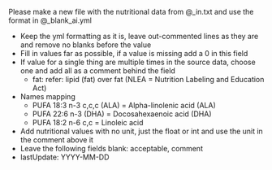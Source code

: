 
Please make a new file with the nutritional data from @_in.txt and use the format in @_blank_ai.yml

- Keep the yml formatting as it is, leave out-commented lines as they are
  and remove no blanks before the value
- Fill in values far as possible, if a value is missing add a 0 in this field
- If value for a single thing are multiple times in the source data, choose one and add all as a comment behind the field
  - fat: refer: lipid (fat) over fat (NLEA = Nutrition Labeling and Education Act)
- Names mapping
  - PUFA 18:3 n-3 c,c,c (ALA) = Alpha-linolenic acid (ALA)
  - PUFA 22:6 n-3 (DHA)       = Docosahexaenoic acid (DHA)  
  - PUFA 18:2 n-6 c,c         = Linoleic acid  
- Add nutritional values with no unit, just the float or int and use the unit in the comment above it
- Leave the following fields blank: acceptable, comment
- lastUpdate: YYYY-MM-DD
